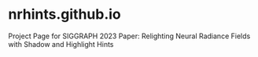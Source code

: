 # nrhints.github.io
Project Page for SIGGRAPH 2023 Paper: Relighting Neural Radiance Fields with Shadow and Highlight Hints
